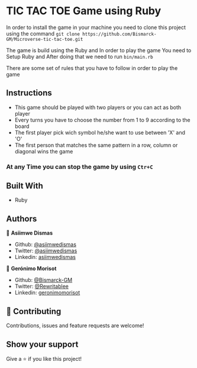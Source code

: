 # TIC TAC TOE Game using Ruby

In order to install the game in your machine you need to clone this project using the command `git clone https://github.com/Bismarck-GM/Microverse-tic-tac-toe.git`

The game is build using the Ruby and In order to play the game You need to Setup Ruby and After doing that we need to run
`bin/main.rb`

There are some set of rules that you have to follow in order to play the game

## Instructions

- This game should be played with two players or you can act as both player
- Every turns you have to choose the number from 1 to 9 according to the board
- The first player pick wich symbol he/she want to use between 'X' and 'O'
- The first person that matches the same pattern in a row, column or diagonal wins the game

### At any Time you can stop the game by using `Ctr+C`

## Built With

- Ruby

## Authors

👤 **Asiimwe Dismas**
- Github: [@asiimwedismas](https://github.com/asiimwedismas)
- Twitter: [@asiimwedismas](https://twitter.com/asiimwedismas)
- Linkedin: [asiimwedismas](https://www.linkedin.com/in/asiimwedismas/)

👤 **Gerónimo Morisot**

- Github: [@Bismarck-GM](https://github.com/Bismarck-GM)
- Twitter: [@Rewritablee](https://twitter.com/Rewritablee)
- Linkedin: [geronimomorisot](https://linkedin.com/in/geronimomorisot)

## 🤝 Contributing
Contributions, issues and feature requests are welcome!

## Show your support
Give a ⭐️ if you like this project!